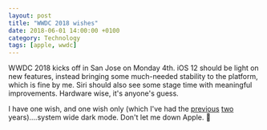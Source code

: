 ```yaml
---
layout: post 
title: "WWDC 2018 wishes" 
date: 2018-06-01 14:00:00 +0100
category: Technology
tags: [apple, wwdc]
---
```


WWDC 2018 kicks off in San Jose on Monday 4th. iOS 12 should be light on new features, instead bringing some much-needed stability to the platform, which is fine by me. Siri should also see some stage time with meaningful improvements. Hardware wise, it's anyone's guess.

I have one wish, and one wish only (which I've had the [previous][wwdc16] [two][wwdc17] years)....system wide dark mode. Don't let me down Apple. 🙏

[wwdc16]:http://colm.io/2016/06/13/wwdc-wishlist/
[wwdc17]:http://colm.io/2017/06/02/wwdc-2017-wishlist/
